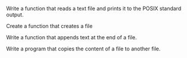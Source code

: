 Write a function that reads a text file and prints it to the POSIX standard output.

Create a function that creates a file

Write a function that appends text at the end of a file.

Write a program that copies the content of a file to another file.
